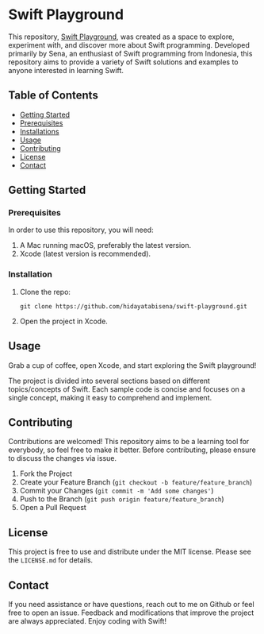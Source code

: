 
# Swift Playground

This repository, [Swift Playground](https://github.com/hidayatabisena/swift-playground), was created as a space to explore, experiment with, and discover more about Swift programming. Developed primarily by Sena, an enthusiast of Swift programming from Indonesia, this repository aims to provide a variety of Swift solutions and examples to anyone interested in learning Swift.

## Table of Contents

- [Getting Started](#getting-started)
- [Prerequisites](#prerequisites)
- [Installations](#installation)
- [Usage](#usage)
- [Contributing](#contributing)
- [License](#license)
- [Contact](#contact)


## Getting Started

### Prerequisites

In order to use this repository, you will need:

1. A Mac running macOS, preferably the latest version.
2. Xcode (latest version is recommended).

### Installation

1. Clone the repo:

    ```
    git clone https://github.com/hidayatabisena/swift-playground.git
    ```
2. Open the project in Xcode.


## Usage 

Grab a cup of coffee, open Xcode, and start exploring the Swift playground! 

The project is divided into several sections based on different topics/concepts of Swift. Each sample code is concise and focuses on a single concept, making it easy to comprehend and implement.

## Contributing

Contributions are welcomed! This repository aims to be a learning tool for everybody, so feel free to make it better. Before contributing, please ensure to discuss the changes via issue.

1. Fork the Project
2. Create your Feature Branch (`git checkout -b feature/feature_branch`)
3. Commit your Changes (`git commit -m 'Add some changes'`)
4. Push to the Branch (`git push origin feature/feature_branch`)
5. Open a Pull Request


## License

This project is free to use and distribute under the MIT license. Please see the `LICENSE.md` for details.

## Contact

If you need assistance or have questions, reach out to me on Github or feel free to open an issue. Feedback and modifications that improve the project are always appreciated. Enjoy coding with Swift!


